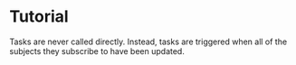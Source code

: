 # Tutorial

Tasks are never called directly. Instead, tasks are triggered when all of the subjects they subscribe to have been updated.